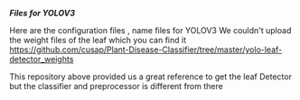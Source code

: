 ***Files for YOLOV3***

Here are the configuration files , name files for YOLOV3
We couldn't upload the weight files of the leaf which you can find it https://github.com/cusap/Plant-Disease-Classifier/tree/master/yolo-leaf-detector_weights

This repository above provided us a great reference to get the leaf Detector but the classifier and preprocessor is different from there

